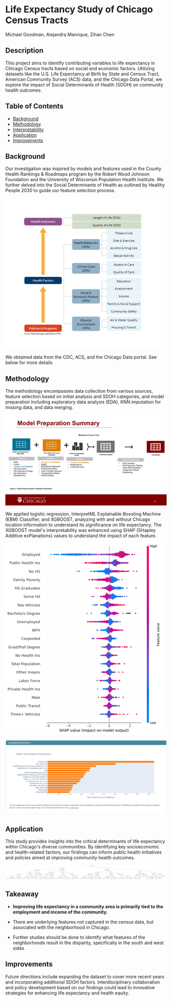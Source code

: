 # Life Expectancy Study of Chicago Census Tracts
Michael Goodman, Alejandra Manrique, Zihan Chen

## Description

This project aims to identify contributing variables to life expectancy in Chicago Census tracts based on social and economic factors. Utilizing datasets like the U.S. Life Expectancy at Birth by State and Census Tract, American Community Survey (ACS) data, and the Chicago Data Portal, we explore the impact of Social Determinants of Health (SDOH) on community health outcomes.

## Table of Contents

- [Background](#background)
- [Methodology](#methodology)
- [Interpretability](#interpretability)
- [Application](#application)
- [Improvements](#improvements)

## Background

Our investigation was inspired by models and features used in the County Health Rankings & Roadmaps program by the Robert Wood Johnson Foundation and the University of Wisconsin Population Health Institute. We further delved into the Social Determinants of Health as outlined by Healthy People 2030 to guide our feature selection process.

![uw](background_uw.png)

We obtained data from the CDC, ACS, and the Chicago Data portal. See below for more details


## Methodology

The methodology encompasses data collection from various sources, feature selection based on initial analysis and SDOH categories, and model preparation including exploratory data analysis (EDA), KNN imputation for missing data, and data merging. 

![ModelPrep](Model_Prep.png)

We applied logistic regression, InterpretML Explainable Boosting Machine (EBM) Classifier, and XGBOOST, analyzing with and without Chicago location information to understand its significance on life expectancy. The XGBOOST model's interpretability was enhanced using SHAP (SHapley Additive exPlanations) values to understand the impact of each feature.

![SHAP](shap.png)

![EBM](ebm.png)


## Application

This study provides insights into the critical determinants of life expectancy within Chicago's diverse communities. By identifying key socioeconomic and health-related factors, our findings can inform public health initiatives and policies aimed at improving community health outcomes.

![outputtree](output_tree.png)

## Takeaway
* **Improving life expectancy in a community area is primarily tied to the employment and income of the community.**

* There are underlying features not captured in the census data, but associated with the neighborhood in Chicago.
* Further studies should be done to identify what features of the neighborhoods result in the disparity, specifically in the south and west sides


## Improvements

Future directions include expanding the dataset to cover more recent years and incorporating additional SDOH factors. Interdisciplinary collaboration and policy development based on our findings could lead to innovative strategies for enhancing life expectancy and health equity.




